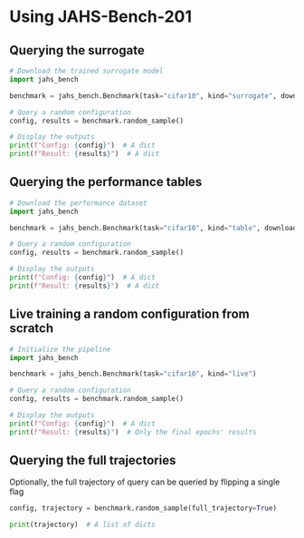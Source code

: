 # Using JAHS-Bench-201


## Querying the surrogate

```python
# Download the trained surrogate model
import jahs_bench

benchmark = jahs_bench.Benchmark(task="cifar10", kind="surrogate", download=True)

# Query a random configuration
config, results = benchmark.random_sample()

# Display the outputs
print(f"Config: {config}")  # A dict
print(f"Result: {results}")  # A dict

```

## Querying the performance tables

```python
# Download the performance dataset
import jahs_bench

benchmark = jahs_bench.Benchmark(task="cifar10", kind="table", download=True)

# Query a random configuration
config, results = benchmark.random_sample()

# Display the outputs
print(f"Config: {config}")  # A dict
print(f"Result: {results}")  # A dict

```

## Live training a random configuration from scratch

```python
# Initialize the pipeline
import jahs_bench

benchmark = jahs_bench.Benchmark(task="cifar10", kind="live")

# Query a random configuration
config, results = benchmark.random_sample()

# Display the outputs
print(f"Config: {config}")  # A dict
print(f"Result: {results}")  # Only the final epochs' results

```

## Querying the full trajectories

Optionally, the full trajectory of query can be queried by flipping a single flag

```python
config, trajectory = benchmark.random_sample(full_trajectory=True)

print(trajectory)  # A list of dicts
```
